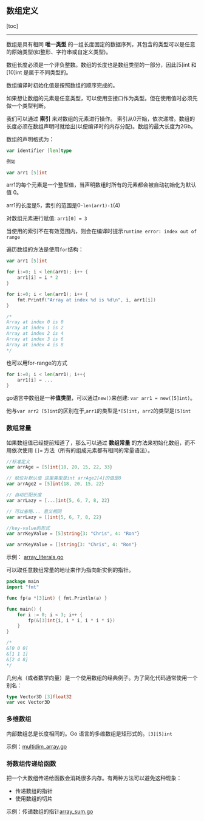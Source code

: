 ## 数组定义

[toc]

---

数组是具有相同 **唯一类型** 的一组长度固定的数据序列，其包含的类型可以是任意的原始类型(如整形、字符串或自定义类型)。

数组长度必须是一个非负整数。数组的长度也是数组类型的一部分，因此[5]int 和 [10]int 是属于不同类型的。

数组编译时初始化值是按照数组的顺序完成的。

如果想让数组的元素是任意类型，可以使用空接口作为类型。但在使用值时必须先做一个类型判断。

我们可以通过 **索引** 来对数组的元素进行操作。 索引从0开始，依次递增。数组的长度必须在数组声明时就给出(以便编译时的内存分配)。数组的最大长度为2Gb。

数组的声明格式为：

```go
var identifier [len]type

例如

var arr1 [5]int
```

arr1的每个元素是一个整型值，当声明数组时所有的元素都会被自动初始化为默认值 0。

arr1的长度是5，索引的范围是0-`len(arr1)-1`(4)

对数组元素进行赋值: `arr1[0] = 3`

当使用的索引不在有效范围内，则会在编译时提示`runtime error: index out of range`

遍历数组的方法是使用`for`结构：

```go
var arr1 [5]int

for i:=0; i < len(arr1); i++ {
    arr1[i] = i * 2
}

for i:=0; i < len(arr1); i++ {
    fmt.Printf("Array at index %d is %d\n", i, arr1[i])
}

/*
Array at index 0 is 0
Array at index 1 is 2
Array at index 2 is 4
Array at index 3 is 6
Array at index 4 is 8
*/
```
也可以用for-range的方式
```go
for i:=0; i < len(arr1); i++｛
    arr1[i] = ...
}
```

go语言中数组是一种**值类型**，可以通过`new()`来创建: `var arr1 = new([5]int)`。

他与`var arr2 [5]int`的区别在于,`arr1`的类型是`*[5]int`，`arr2`的类型是`[5]int`

### 数组常量

如果数组值已经提前知道了，那么可以通过 **数组常量** 的方法来初始化数组，而不用依次使用 `[]=` 方法（所有的组成元素都有相同的常量语法）。

```go
//标准定义
var arrAge = [5]int{18, 20, 15, 22, 33}

// 缺位补默认值 这里类型是int arrAge2[4]的值是0
var arrAge2 = [5]int{18, 20, 15, 22}

// 自动匹配长度
var arrLazy = [...]int{5, 6, 7, 8, 22}

// 可以省略... 意义相同
var arrLazy = []int{5, 6, 7, 8, 22}

//key-value的形式
var arrKeyValue = [5]string{3: "Chris", 4: "Ron"}

var arrKeyValue = []string{3: "Chris", 4: "Ron"}
```

示例： [array_literals.go](06_src/array_literals.go)

可以取任意数组常量的地址来作为指向新实例的指针。

```go
package main
import "fmt"

func fp(a *[3]int) { fmt.Println(a) }

func main() {
    for i := 0; i < 3; i++ {
        fp(&[3]int{i, i * i, i * i * i})
    }
}

/*
&[0 0 0]
&[1 1 1]
&[2 4 8]
*/
```

几何点（或者数学向量）是一个使用数组的经典例子。为了简化代码通常使用一个别名：

```go
type Vector3D [3]float32
var vec Vector3D
```

### 多维数组

内部数组总是长度相同的。Go 语言的多维数组是矩形式的。`[3][5]int`

示例：[multidim_array.go](06_src/multidim_array.go)

### 将数组传递给函数

把一个大数组传递给函数会消耗很多内存。有两种方法可以避免这种现象：
- 传递数组的指针
- 使用数组的切片

示例：传递数组的指针[array_sum.go](06_src/array_sum.go)

